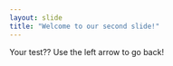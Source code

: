 ```yaml
---
layout: slide
title: "Welcome to our second slide!"
---
```

Your test??
Use the left arrow to go back!
